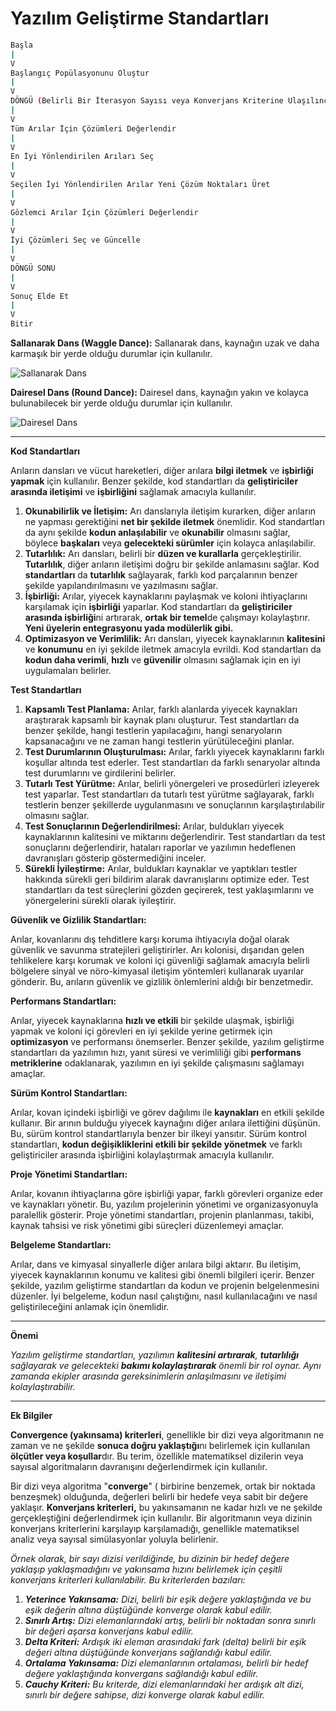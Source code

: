 # Yazılım Geliştirme Standartları

```bash
Başla
|
V
Başlangıç Popülasyonunu Oluştur
|
V
DÖNGÜ (Belirli Bir İterasyon Sayısı veya Konverjans Kriterine Ulaşılıncaya Kadar)
|
V
Tüm Arılar İçin Çözümleri Değerlendir
|
V
En İyi Yönlendirilen Arıları Seç
|
V
Seçilen İyi Yönlendirilen Arılar Yeni Çözüm Noktaları Üret
|
V
Gözlemci Arılar İçin Çözümleri Değerlendir
|
V
İyi Çözümleri Seç ve Güncelle
|
V
DÖNGÜ SONU
|
V
Sonuç Elde Et
|
V
Bitir
```

**Sallanarak Dans (Waggle Dance):** Sallanarak dans, kaynağın uzak ve daha karmaşık bir yerde olduğu durumlar için kullanılır.

![Sallanarak Dans](https://th.bing.com/th/id/R.c749d8fb4af6bd07bd9cc51616b5910f?rik=E/AmPtWLREFK6w&riu=http://guernseydonkey.com/wp-content/uploads/2017/12/BeeDance.jpg&ehk=Ih9Xjyn7xdwu5MeubePVji5CPySZawDml5Gz5u2VVQk=&risl=&pid=ImgRaw&r=0)

**Dairesel Dans (Round Dance):** Dairesel dans, kaynağın yakın ve kolayca bulunabilecek bir yerde olduğu durumlar için kullanılır.

![Dairesel Dans](https://images.newscientist.com/wp-content/uploads/2009/09/27262401.jpg?width=900)

---

**Kod Standartları**

Arıların dansları ve vücut hareketleri, diğer arılara **bilgi iletmek** ve **işbirliği yapmak** için kullanılır. Benzer şekilde, kod standartları da **geliştiriciler arasında iletişimi** ve **işbirliğini** sağlamak amacıyla kullanılır.

1. **Okunabilirlik ve İletişim:** Arı danslarıyla iletişim kurarken, diğer arıların ne yapması gerektiğini **net bir şekilde iletmek** önemlidir. Kod standartları da aynı şekilde **kodun anlaşılabilir** ve **okunabilir** olmasını sağlar, böylece **başkaları** veya **gelecekteki sürümler** için kolayca anlaşılabilir.
2. **Tutarlılık:** Arı dansları, belirli bir **düzen ve kurallarla** gerçekleştirilir. **Tutarlılık**, diğer arıların iletişimi doğru bir şekilde anlamasını sağlar. Kod **standartları** da **tutarlılık** sağlayarak, farklı kod parçalarının benzer şekilde yapılandırılmasını ve yazılmasını sağlar.
3. **İşbirliği:** Arılar, yiyecek kaynaklarını paylaşmak ve koloni ihtiyaçlarını karşılamak için **işbirliği** yaparlar. Kod standartları da **geliştiriciler arasında işbirliği**ni artırarak, **ortak bir temel**de çalışmayı kolaylaştırır. **Yeni üyelerin entegrasyonu yada modülerlik gibi.**
4. **Optimizasyon ve Verimlilik:** Arı dansları, yiyecek kaynaklarının **kalitesini** ve **konumunu** en iyi şekilde iletmek amacıyla evrildi. Kod standartları da **kodun daha verimli**, **hızlı** ve **güvenilir** olmasını sağlamak için en iyi uygulamaları belirler.

**Test Standartları**

1. **Kapsamlı Test Planlama:** Arılar, farklı alanlarda yiyecek kaynakları araştırarak kapsamlı bir kaynak planı oluşturur. Test standartları da benzer şekilde, hangi testlerin yapılacağını, hangi senaryoların kapsanacağını ve ne zaman hangi testlerin yürütüleceğini planlar.
2. **Test Durumlarının Oluşturulması:** Arılar, farklı yiyecek kaynaklarını farklı koşullar altında test ederler. Test standartları da farklı senaryolar altında test durumlarını ve girdilerini belirler.
3. **Tutarlı Test Yürütme:** Arılar, belirli yönergeleri ve prosedürleri izleyerek test yaparlar. Test standartları da tutarlı test yürütme sağlayarak, farklı testlerin benzer şekillerde uygulanmasını ve sonuçlarının karşılaştırılabilir olmasını sağlar.
4. **Test Sonuçlarının Değerlendirilmesi:** Arılar, buldukları yiyecek kaynaklarının kalitesini ve miktarını değerlendirir. Test standartları da test sonuçlarını değerlendirir, hataları raporlar ve yazılımın hedeflenen davranışları gösterip göstermediğini inceler.
5. **Sürekli İyileştirme:** Arılar, buldukları kaynaklar ve yaptıkları testler hakkında sürekli geri bildirim alarak davranışlarını optimize eder. Test standartları da test süreçlerini gözden geçirerek, test yaklaşımlarını ve yönergelerini sürekli olarak iyileştirir.

**Güvenlik ve Gizlilik Standartları:**

Arılar, kovanlarını dış tehditlere karşı koruma ihtiyacıyla doğal olarak güvenlik ve savunma stratejileri geliştirirler. Arı kolonisi, dışarıdan gelen tehlikelere karşı korumak ve koloni içi güvenliği sağlamak amacıyla belirli bölgelere sinyal ve nöro-kimyasal iletişim yöntemleri kullanarak uyarılar gönderir. Bu, arıların güvenlik ve gizlilik önlemlerini aldığı bir benzetmedir.


**Performans Standartları:**

Arılar, yiyecek kaynaklarına **hızlı ve etkili** bir şekilde ulaşmak, işbirliği yapmak ve koloni içi görevleri en iyi şekilde yerine getirmek için **optimizasyon** ve performansı önemserler. Benzer şekilde, yazılım geliştirme standartları da yazılımın hızı, yanıt süresi ve verimliliği gibi **performans metriklerine** odaklanarak, yazılımın en iyi şekilde çalışmasını sağlamayı amaçlar.


**Sürüm Kontrol Standartları:**

Arılar, kovan içindeki işbirliği ve görev dağılımı ile **kaynakları** en etkili şekilde kullanır. Bir arının bulduğu yiyecek kaynağını diğer arılara ilettiğini düşünün. Bu, sürüm kontrol standartlarıyla benzer bir ilkeyi yansıtır. Sürüm kontrol standartları, **kodun değişikliklerini etkili bir şekilde yönetmek** ve farklı geliştiriciler arasında işbirliğini kolaylaştırmak amacıyla kullanılır.


**Proje Yönetimi Standartları:**

Arılar, kovanın ihtiyaçlarına göre işbirliği yapar, farklı görevleri organize eder ve kaynakları yönetir. Bu, yazılım projelerinin yönetimi ve organizasyonuyla paralellik gösterir. Proje yönetimi standartları, projenin planlanması, takibi, kaynak tahsisi ve risk yönetimi gibi süreçleri düzenlemeyi amaçlar.


**Belgeleme Standartları:**

Arılar, dans ve kimyasal sinyallerle diğer arılara bilgi aktarır. Bu iletişim, yiyecek kaynaklarının konumu ve kalitesi gibi önemli bilgileri içerir. Benzer şekilde, yazılım geliştirme standartları da kodun ve projenin belgelenmesini düzenler. İyi belgeleme, kodun nasıl çalıştığını, nasıl kullanılacağını ve nasıl geliştirileceğini anlamak için önemlidir.


---

**Önemi**

*Yazılım geliştirme standartları, yazılımın **kalitesini artırarak**, **tutarlılığı** sağlayarak ve gelecekteki **bakımı kolaylaştırarak** önemli bir rol oynar. Aynı zamanda ekipler arasında gereksinimlerin anlaşılmasını ve iletişimi kolaylaştırabilir.*

---

**Ek Bilgiler**

**Convergence (yakınsama) kriterleri**, genellikle bir dizi veya algoritmanın ne zaman ve ne şekilde **sonuca doğru yaklaştığı**nı belirlemek için kullanılan **ölçütler veya koşullar**dır. Bu terim, özellikle matematiksel dizilerin veya sayısal algoritmaların davranışını değerlendirmek için kullanılır.

Bir dizi veya algoritma "**converge**" ( birbirine benzemek, ortak bir noktada benzeşmek) olduğunda, değerleri belirli bir hedefe veya sabit bir değere yaklaşır. **Konverjans kriterleri,** bu yakınsamanın ne kadar hızlı ve ne şekilde gerçekleştiğini değerlendirmek için kullanılır. Bir algoritmanın veya dizinin konverjans kriterlerini karşılayıp karşılamadığı, genellikle matematiksel analiz veya sayısal simülasyonlar yoluyla belirlenir.

*Örnek olarak, bir sayı dizisi verildiğinde, bu dizinin bir hedef değere yaklaşıp yaklaşmadığını ve yakınsama hızını belirlemek için çeşitli konverjans kriterleri kullanılabilir. Bu kriterlerden bazıları:*

1. ***Yeterince Yakınsama:** Dizi, belirli bir eşik değere yaklaştığında ve bu eşik değerin altına düştüğünde konverge olarak kabul edilir.*
2. ***Sınırlı Artış:** Dizi elemanlarındaki artış, belirli bir noktadan sonra sınırlı bir değeri aşarsa konverjans kabul edilir.*
3. ***Delta Kriteri:** Ardışık iki eleman arasındaki fark (delta) belirli bir eşik değeri altına düştüğünde konverjans sağlandığı kabul edilir.*
4. ***Ortalama Yakınsama:** Dizi elemanlarının ortalaması, belirli bir hedef değere yaklaştığında konvergans sağlandığı kabul edilir.*
5. ***Cauchy Kriteri:** Bu kriterde, dizi elemanlarındaki her ardışık alt dizi, sınırlı bir değere sahipse, dizi konverge olarak kabul edilir.*
